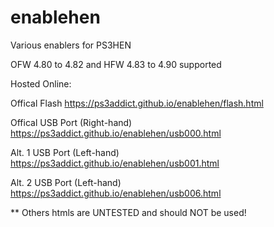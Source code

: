 # enablehen
Various enablers for PS3HEN

OFW 4.80 to 4.82 and HFW 4.83 to 4.90 supported

Hosted Online:

Offical Flash https://ps3addict.github.io/enablehen/flash.html

Offical USB Port (Right-hand) https://ps3addict.github.io/enablehen/usb000.html

Alt. 1 USB Port (Left-hand) https://ps3addict.github.io/enablehen/usb001.html

Alt. 2 USB Port (Left-hand) https://ps3addict.github.io/enablehen/usb006.html


** Others htmls are UNTESTED and should NOT be used!

